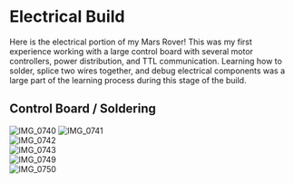 # Electrical Build
Here is the electrical portion of my Mars Rover! This was my first experience working with a large control board with several motor controllers, power distribution, and TTL communication. Learning how to solder, splice two wires together, and debug electrical components was a large part of the learning process during this stage of the build.
## Control Board / Soldering
![IMG_0740](https://github.com/Hunter-Rohovit/Rubik-s-Cube-Simulator/assets/105554281/f86272b2-a131-426a-a6c7-434e98f90be9) 
![IMG_0741](https://github.com/Hunter-Rohovit/Rubik-s-Cube-Simulator/assets/105554281/eab33b2b-f6c2-4b08-bda8-d314930ed512) <br>
![IMG_0742](https://github.com/Hunter-Rohovit/Rubik-s-Cube-Simulator/assets/105554281/d328bcaf-5c7c-4a58-aa00-b338a8a4c5af) <br>
![IMG_0743](https://github.com/Hunter-Rohovit/Rubik-s-Cube-Simulator/assets/105554281/50c80ffd-b768-437a-ba76-cbd29c057f35)<br>
![IMG_0749](https://github.com/Hunter-Rohovit/Rubik-s-Cube-Simulator/assets/105554281/6952e479-d50d-4ff1-8079-bb1af26da415)<br>
![IMG_0750](https://github.com/Hunter-Rohovit/Rubik-s-Cube-Simulator/assets/105554281/36553d8c-2b6f-45c9-99a4-61d1ef6cd169)<br>
